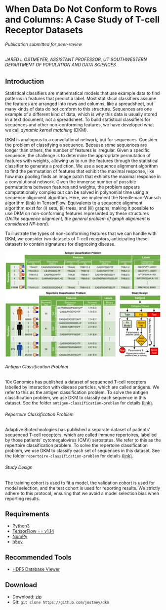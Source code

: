 # When Data Do Not Conform to Rows and Columns: A Case Study of T-cell Receptor Datasets
###### Publication submitted for peer-review
###### JARED L OSTMEYER, ASSISTANT PROFESSOR, UT SOUTHWESTERN DEPARTMENT OF POPULATION AND DATA SCIENCES

## Introduction

Statistical classifiers are mathematical models that use example data to find patterns in features that predict a label. Most statistical classifiers assume the features are arranged into rows and columns, like a spreadsheet, but many kinds of data do not conform to this structure. Sequences are one example of a different kind of data, which is why this data is usually stored in a text document, not a spreadsheet. To build statistical classifiers for sequences and other non-conforming features, we have developed what we call *dynamic kernel matching* (DKM).

DKM is analogous to a convolutional network, but for sequences. Consider the problem of classifying a sequence. Because some sequences are longer than others, the number of features is irregular. Given a specific sequence, the challenge is to determine the appropriate permutation of features with weights, allowing us to run the features through the statistical classifier to generate a prediction. We use a sequence alignment algorithm to find the permutation of features that exhibit the maximal response, like how max pooling finds an image patch that exhibits the maximal response in a convolutional network. Given the immense number of possible permutations between features and weights, the problem appears computationally complex but can be solved in polynomial time using a sequence alignment algorithm. Here, we implement the Needleman-Wunsch algorithm [(link)](https://en.wikipedia.org/wiki/Needleman–Wunsch_algorithm) in TensorFlow. Equivalents to a sequence alignment algorithm exist for (i) sets, (ii) trees, and (iii) graphs, making it possible to use DKM on non-conforming features represented by these structures (*Unlike sequence alignment, the general problem of graph alignment is considered NP-hard*).

To illustrate the types of non-conforming features that we can handle with DKM, we consider two datasets of T-cell receptors, anticipating these datasets to contain signatures for diagnosing disease.

![alt text](artwork/data.png "Layout of data used in this study")

###### Antigen Classification Problem
10x Genomics has published a dataset of sequenced T-cell receptors labelled by interaction with disease particles, which are called antigens. We refer to this as the antigen classification problem. To solve the antigen classification problem, we use DKM to classify each sequence in this dataset. See the folder `antigen-classification-problem` for details [(link)](antigen-classification-problem/model).

###### Repertoire Classification Problem
Adaptive Biotechnologies has published a separate dataset of patients' sequenced T-cell receptors, which are called immune repertoires, labelled by those patients' cytomegalovirus (CMV) serostatus. We refer to this as the repertoire classification problem. To solve the repertoire classification problem, we use DKM to classify each set of sequences in this dataset. See the folder `repertoire-classification-problem` for details [(link)](repertoire-classification-problem/model).

###### Study Design
The training cohort is used to fit a model, the validation cohort is used for model selection, and the test cohort is used for reporting results. We strictly adhere to this protocol, ensuring that we avoid a model selection bias when reporting results.

## Requirements

* [Python3](https://www.python.org/)
* [TensorFlow == v1.14](https://www.tensorflow.org/)
* [NumPy](http://www.numpy.org/)
* [h5py](https://www.h5py.org/)

## Recommended Tools

* [HDF5 Database Viewer](https://www.hdfgroup.org/downloads/hdfview/)

## Download

* Download: [zip](https://github.com/jostmey/dkm/zipball/master)
* Git: `git clone https://github.com/jostmey/dkm`
